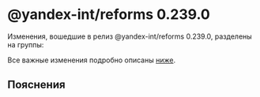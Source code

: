 # @yandex-int/reforms 0.239.0

<!-- ЧЕЛОВЕЧЕСКОЕ ВСТУПЛЕНИЕ -->

Изменения, вошедшие в релиз @yandex-int/reforms 0.239.0, разделены на группы:

Все важные изменения подробно описаны [ниже](#Пояснения).

## Пояснения

